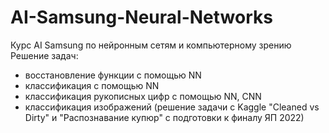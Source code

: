 # AI-Samsung-Neural-Networks

Курс AI Samsung по нейронным сетям и компьютерному зрению
Решение задач:
- восстановление функции с  помощью NN
- классификация с помощью NN
- классификация рукописных цифр с помощью NN, CNN
- классификация изображений (решение задачи с Kaggle "Cleaned vs Dirty" и "Распознавание купюр" с подготовки к финалу ЯП 2022)
